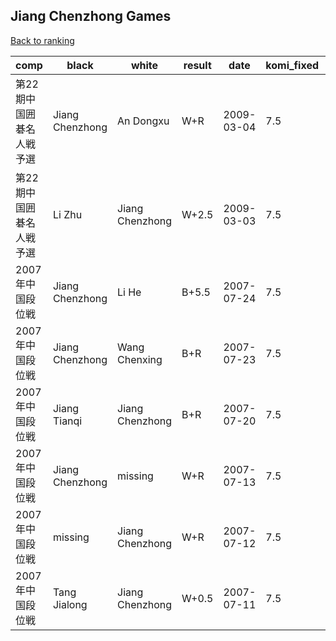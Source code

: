 ## Jiang Chenzhong Games

[Back to ranking](index.md)




| **comp** | **black** | **white** | **result** | **date** | **komi_fixed** | **kifu** | 
| --- | --- | --- | --- | --- | --- | --- |
| 第22期中国囲碁名人戦予選 | Jiang Chenzhong | An Dongxu | W+R | 2009-03-04 | 7.5 | [Kifu](https://kifudepot.net/kifucontents.php?id=GS4N8ZlK2MoB03FAgdlNEw%3D%3D) | 
| 第22期中国囲碁名人戦予選 | Li Zhu | Jiang Chenzhong | W+2.5 | 2009-03-03 | 7.5 | [Kifu](https://kifudepot.net/kifucontents.php?id=LAcWPlrWyzYWvpV%2FTRobkQ%3D%3D) | 
| 2007年中国段位戦 | Jiang Chenzhong | Li He | B+5.5 | 2007-07-24 | 7.5 | [Kifu](https://kifudepot.net/kifucontents.php?id=ShsJYV4TZrpn223VLVDT7g%3D%3D) | 
| 2007年中国段位戦 | Jiang Chenzhong | Wang Chenxing | B+R | 2007-07-23 | 7.5 | [Kifu](https://kifudepot.net/kifucontents.php?id=4Vnp2MYqbndedxlN4EMvJw%3D%3D) | 
| 2007年中国段位戦 | Jiang Tianqi | Jiang Chenzhong | B+R | 2007-07-20 | 7.5 | [Kifu](https://kifudepot.net/kifucontents.php?id=V2fqH%2BKWtE6xQQm1Nr3yAg%3D%3D) | 
| 2007年中国段位戦 | Jiang Chenzhong | missing | W+R | 2007-07-13 | 7.5 | [Kifu](https://kifudepot.net/kifucontents.php?id=M0gNitG7j2iF8SLX6w9I3Q%3D%3D) | 
| 2007年中国段位戦 | missing | Jiang Chenzhong | W+R | 2007-07-12 | 7.5 | [Kifu](https://kifudepot.net/kifucontents.php?id=604%2FWFKsCv94mTaLqMmpQQ%3D%3D) | 
| 2007年中国段位戦 | Tang Jialong | Jiang Chenzhong | W+0.5 | 2007-07-11 | 7.5 | [Kifu](https://kifudepot.net/kifucontents.php?id=lCXz8f5eaBqQ8XmNWV2NfA%3D%3D) |




